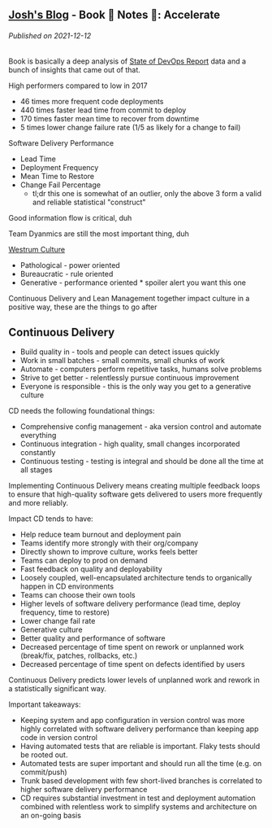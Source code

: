 <!--
post_description: Book 📖 Notes 📝: Accelerate
-->
[Josh's Blog](https://github.com/seajoshc) - Book 📖 Notes 📝: Accelerate
---

###### Published on 2021-12-12

Book is basically a deep analysis of [State of DevOps Report](https://duckduckgo.com/?q=state+of+devops+report&ia=web) data and a bunch of insights that came out of that. 

High performers compared to low in 2017
- 46 times more frequent code deployments
- 440 times faster lead time from commit to deploy
- 170 times faster mean time to recover from downtime
- 5 times lower change failure rate (1/5 as likely for a change to fail)

Software Delivery Performance
- Lead Time
- Deployment Frequency
- Mean Time to Restore
- Change Fail Percentage
    - tl;dr this one is somewhat of an outlier, only the above 3 form a valid and reliable statistical "construct"

Good information flow is critical, duh

Team Dyanmics are still the most important thing, duh

[Westrum Culture](https://cloud.google.com/architecture/devops/devops-culture-westrum-organizational-culture)
- Pathological - power oriented
- Bureaucratic - rule oriented
- Generative - performance oriented * spoiler alert you want this one

Continuous Delivery and Lean Management together impact culture in a positive way, these are the things to go after

## Continuous Delivery

- Build quality in - tools and people can detect issues quickly
- Work in small batches - small commits, small chunks of work
- Automate - computers perform repetitive tasks, humans solve problems
- Strive to get better - relentlessly pursue continuous improvement
- Everyone is responsible - this is the only way you get to a generative culture

CD needs the following foundational things:
- Comprehensive config management - aka version control and automate everything
- Continuous integration - high quality, small changes incorporated constantly
- Continuous testing - testing is integral and should be done all the time at all stages

Implementing Continuous Delivery means creating multiple feedback loops to ensure that high-quality software gets delivered to users more frequently and more reliably.

Impact CD tends to have:
- Help reduce team burnout and deployment pain
- Teams identify more strongly with their org/company
- Directly shown to improve culture, works feels better
- Teams can deploy to prod on demand
- Fast feedback on quality and deployability
- Loosely coupled, well-encapsulated architecture tends to organically happen in CD environments
- Teams can choose their own tools
- Higher levels of software delivery performance (lead time, deploy frequency, time to restore)
- Lower change fail rate
- Generative culture
- Better quality and performance of software 
- Decreased percentage of time spent on rework or unplanned work (break/fix, patches, rollbacks, etc.)
- Decreased percentage of time spent on defects identified by users

Continuous Delivery predicts lower levels of unplanned work and rework in a statistically significant way.

Important takeaways:
- Keeping system and app configuration in version control was more highly correlated with software delivery performance than keeping app code in version control
- Having automated tests that are reliable is important. Flaky tests should be rooted out.
- Automated tests are super important and should run all the time (e.g. on commit/push)
- Trunk based development with few short-lived branches is correlated to higher software delivery performance
- CD requires substantial investment in test and deployment automation combined with relentless work to simplify systems and architecture on an on-going basis
